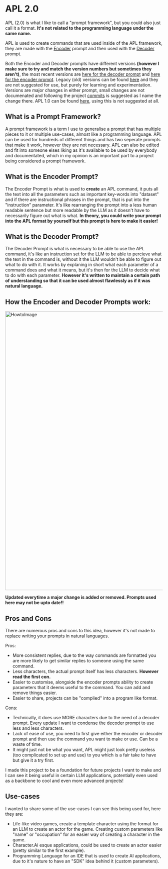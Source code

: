 # APL 2.0

APL (2.0) is what I like to call a "prompt framework", but you could also just call it a format. **It's not related to the programming language under the same name.**

APL is used to create commands that are used inside of the APL framework, they are made with the [Encoder](https://github.com/triple-alt/apl-pf/blob/main/encoder-prompt) prompt and then used with the [Decoder]((https://github.com/triple-alt/apl-pf/blob/main/decoder-prompt)) prompt.

Both the Encoder and Decoder prompts have different versions **(however I make sure to try and match the version numbers but sometimes they aren't)**, the most recent versions are [here for the decoder prompt](https://github.com/triple-alt/apl-pf/blob/main/decoder-prompt) and [here for the encoder prompt](https://github.com/triple-alt/apl-pf/blob/main/encoder-prompt). Legacy (old) versions can be found [here](https://github.com/triple-alt/apl-pf/tree/main/legacy) and they are not suggested for use, but purely for learning and experimentation. Versions are major changes in either prompt, small changes are not documenated and following the project [commits](https://github.com/triple-alt/apl-pf/commits/main) is suggested as I name the change there. APL 1.0 can be found [here](https://github.com/apl-pf/APL-1.0), using this is not suggested at all.

## What is a Prompt Framework?

A prompt framework is a term I use to generalise a prompt that has multiple pieces to it or multiple use-cases, almost like a programming language. APL can be used for hundreds of different things and has two seperate prompts that make it work, however they are not necessary. APL can also be edited and fit into someone elses liking as it's available to be used by everybody and documentated, which in my opinion is an important part to a project being considered a prompt framework. 

## What is the Encoder Prompt?

The Encoder Prompt is what is used to **create** an APL command, it puts all the text into all the parameters such as important key-words into "dataset" and if there are instructional phrases in the prompt, that is put into the "instruction" parameter. It's like rearranging the prompt into a less human readable sentence but more readable by the LLM as it doesn't have to necessarily figure out what is what. **In theory, you could write your prompt into the APL format by yourself but this prompt is here to make it easier!**

## What is the Decoder Prompt?

The Decoder Prompt is what is necessary to be able to use the APL command, it's like an instruction set for the LLM to be able to percieve what the text in the command is, without it the LLM wouldn't be able to figure out what to do with it. It works by explaning in short what each parameter of a command does and what it means, but it's then for the LLM to decide what to do with each parameter. **However it's written to maintain a certain path of understanding so that it can be used almost flawlessly as if it was natural language.**

## How the Encoder and Decoder Prompts work:

<img width="888" alt="HowtoImage" src="https://github.com/triple-alt/apl-pf/assets/149606011/c2a4e544-f2bb-428a-957c-d25d843e4823">

**Updated everytime a major change is added or removed. Prompts used here may not be upto date!!**

## Pros and Cons


There are numerous pros and cons to this idea, however it's not made to replace writing your prompts in natural languages.

Pros:
- More consistent replies, due to the way commands are formatted you are more likely to get similar replies to someone using the same command.
- Less characters, the actual prompt itself has less characters. **However read the first con.**
- Easier to customise, alongside the encoder prompts ability to create parameters that it deems useful to the command. You can add and remove things easier.
- Easier to share, projects can be "complied" into a program like format.

Cons:
- Technically, it does use MORE characters due to the need of a decoder prompt. Every update I want to condense the decoder prompt to use less and less characters.
- Lack of ease of use, you need to first give either the encoder or decoder prompt and then use the command you want to make or use. Can be a waste of time.
- It might just not be what you want, APL might just look pretty useless (too complicated to set up and use) to you which is a fair take to have but give it a try first.

I made this project to be a foundation for future projects I want to make and I can see it being useful in certain LLM applications, potentially even used as a backbone to cool and even more advanced projects!

## Use-cases

I wanted to share some of the use-cases I can see this being used for, here they are:

- Life-like video games, create a template character using the format for an LLM to create an actor for the game. Creating custom parameters like "name" or "occupation" for an easier way of creating a character in the game.
- Character.Ai esque applications, could be used to create an actor easier (pretty similar to the first example).
- Programming Language for an IDE that is used to create AI applications, due to it's nature to have an "SDK" idea behind it (custom parameters).
